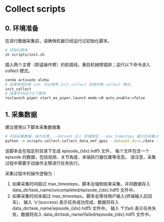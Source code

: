 # Collect scripts

## 0. 环境准备
在进行数据采集前，请确保机器已经运行过初始化脚本。
```bash
# 初始化脚本
sh scripts/init.sh
```
插入两个主臂（即遥操作臂）的航插线，重启机械臂插排；运行以下命令进入 collect 模式。
```bash
conda activate aloha
# 如果使用的是 zsh，可以使用 init_collect 快速切换 collect 模式。
init_collect
# 或者手动运行以下脚本
roslaunch piper start_ms_piper.launch mode:=0 auto_enable:=false 
```

## 1. 采集数据
建议使用以下脚本采集数据集
```bash
# 开始采集数据，操作主臂，--dataset_dir 存储路径，--max_timesteps 最大的采集step数，尽量给大，采集的时候支持提前中断，默认相机频率为25hz, 即25步为1s，--episode_idx 轨迹序号，--task_name 任务名称，记得更改防止覆盖其他人数据
python -m scripts.collect.collect_data_eef_qpos --dataset_dir=./data --task_name pick_all_zy --max_timesteps 2500 --episode_idx 29
```
该脚本会在指定的目录下生成 episode_{idx}.hdf5 文件，
每个文件包含一个 episode 的数据，包括视频、关节角度、末端执行器位置等信息。
请注意，采集过程中需要手动操作主臂进行任务执行。

采集过程中的操作逻辑为：
1. 如果采集时间超过 max_timesteps，脚本会强制结束采集，并将数据存入 data_dir/task_name/uncompleted/episode_{idx}.hdf5 文件中。
2. 如果采集时间未超过 max_timesteps，脚本会等待用户输入(终端输入后回车)，
    输入 's'(success) 表示任务成功完成，数据将存入 data_dir/task_name/episode_{idx}.hdf5 文件中。
    输入 'f'(fail) 表示任务失败，数据将存入 data_dir/task_name/failed/episode_{idx}.hdf5 文件中。


